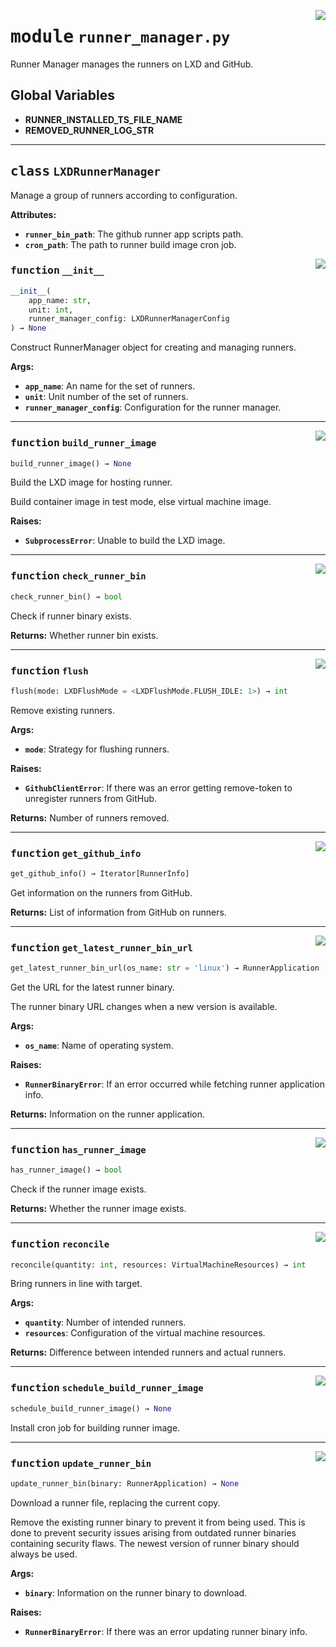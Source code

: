 <!-- markdownlint-disable -->

<a href="../src/runner_manager.py#L0"><img align="right" style="float:right;" src="https://img.shields.io/badge/-source-cccccc?style=flat-square"></a>

# <kbd>module</kbd> `runner_manager.py`
Runner Manager manages the runners on LXD and GitHub. 

**Global Variables**
---------------
- **RUNNER_INSTALLED_TS_FILE_NAME**
- **REMOVED_RUNNER_LOG_STR**


---

## <kbd>class</kbd> `LXDRunnerManager`
Manage a group of runners according to configuration. 



**Attributes:**
 
 - <b>`runner_bin_path`</b>:  The github runner app scripts path. 
 - <b>`cron_path`</b>:  The path to runner build image cron job. 

<a href="../src/runner_manager.py#L74"><img align="right" style="float:right;" src="https://img.shields.io/badge/-source-cccccc?style=flat-square"></a>

### <kbd>function</kbd> `__init__`

```python
__init__(
    app_name: str,
    unit: int,
    runner_manager_config: LXDRunnerManagerConfig
) → None
```

Construct RunnerManager object for creating and managing runners. 



**Args:**
 
 - <b>`app_name`</b>:  An name for the set of runners. 
 - <b>`unit`</b>:  Unit number of the set of runners. 
 - <b>`runner_manager_config`</b>:  Configuration for the runner manager. 




---

<a href="../.tox/src-docs/lib/python3.10/site-packages/github_runner_manager/utilities.py#L798"><img align="right" style="float:right;" src="https://img.shields.io/badge/-source-cccccc?style=flat-square"></a>

### <kbd>function</kbd> `build_runner_image`

```python
build_runner_image() → None
```

Build the LXD image for hosting runner. 

Build container image in test mode, else virtual machine image. 



**Raises:**
 
 - <b>`SubprocessError`</b>:  Unable to build the LXD image. 

---

<a href="../src/runner_manager.py#L116"><img align="right" style="float:right;" src="https://img.shields.io/badge/-source-cccccc?style=flat-square"></a>

### <kbd>function</kbd> `check_runner_bin`

```python
check_runner_bin() → bool
```

Check if runner binary exists. 



**Returns:**
  Whether runner bin exists. 

---

<a href="../src/runner_manager.py#L609"><img align="right" style="float:right;" src="https://img.shields.io/badge/-source-cccccc?style=flat-square"></a>

### <kbd>function</kbd> `flush`

```python
flush(mode: LXDFlushMode = <LXDFlushMode.FLUSH_IDLE: 1>) → int
```

Remove existing runners. 



**Args:**
 
 - <b>`mode`</b>:  Strategy for flushing runners. 



**Raises:**
 
 - <b>`GithubClientError`</b>:  If there was an error getting remove-token to unregister runners                 from GitHub. 



**Returns:**
 Number of runners removed. 

---

<a href="../src/runner_manager.py#L217"><img align="right" style="float:right;" src="https://img.shields.io/badge/-source-cccccc?style=flat-square"></a>

### <kbd>function</kbd> `get_github_info`

```python
get_github_info() → Iterator[RunnerInfo]
```

Get information on the runners from GitHub. 



**Returns:**
  List of information from GitHub on runners. 

---

<a href="../.tox/src-docs/lib/python3.10/site-packages/github_runner_manager/utilities.py#L124"><img align="right" style="float:right;" src="https://img.shields.io/badge/-source-cccccc?style=flat-square"></a>

### <kbd>function</kbd> `get_latest_runner_bin_url`

```python
get_latest_runner_bin_url(os_name: str = 'linux') → RunnerApplication
```

Get the URL for the latest runner binary. 

The runner binary URL changes when a new version is available. 



**Args:**
 
 - <b>`os_name`</b>:  Name of operating system. 



**Raises:**
 
 - <b>`RunnerBinaryError`</b>:  If an error occurred while fetching runner application info. 



**Returns:**
 Information on the runner application. 

---

<a href="../src/runner_manager.py#L790"><img align="right" style="float:right;" src="https://img.shields.io/badge/-source-cccccc?style=flat-square"></a>

### <kbd>function</kbd> `has_runner_image`

```python
has_runner_image() → bool
```

Check if the runner image exists. 



**Returns:**
  Whether the runner image exists. 

---

<a href="../src/runner_manager.py#L527"><img align="right" style="float:right;" src="https://img.shields.io/badge/-source-cccccc?style=flat-square"></a>

### <kbd>function</kbd> `reconcile`

```python
reconcile(quantity: int, resources: VirtualMachineResources) → int
```

Bring runners in line with target. 



**Args:**
 
 - <b>`quantity`</b>:  Number of intended runners. 
 - <b>`resources`</b>:  Configuration of the virtual machine resources. 



**Returns:**
 Difference between intended runners and actual runners. 

---

<a href="../src/runner_manager.py#L813"><img align="right" style="float:right;" src="https://img.shields.io/badge/-source-cccccc?style=flat-square"></a>

### <kbd>function</kbd> `schedule_build_runner_image`

```python
schedule_build_runner_image() → None
```

Install cron job for building runner image. 

---

<a href="../.tox/src-docs/lib/python3.10/site-packages/github_runner_manager/utilities.py#L147"><img align="right" style="float:right;" src="https://img.shields.io/badge/-source-cccccc?style=flat-square"></a>

### <kbd>function</kbd> `update_runner_bin`

```python
update_runner_bin(binary: RunnerApplication) → None
```

Download a runner file, replacing the current copy. 

Remove the existing runner binary to prevent it from being used. This is done to prevent security issues arising from outdated runner binaries containing security flaws. The newest version of runner binary should always be used. 



**Args:**
 
 - <b>`binary`</b>:  Information on the runner binary to download. 



**Raises:**
 
 - <b>`RunnerBinaryError`</b>:  If there was an error updating runner binary info. 


